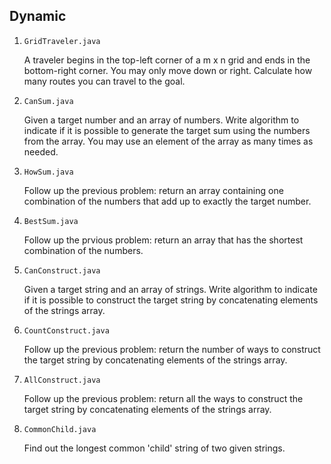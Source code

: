 ## Dynamic

1. `GridTraveler.java`

   A traveler begins in the top-left corner of a m x n grid and ends in the bottom-right corner. You may only move down or right. Calculate how many routes you can travel to the goal.

2. `CanSum.java`

   Given a target number and an array of numbers. Write algorithm to indicate if it is possible to generate the target sum using the numbers from the array. You may use an element of the array as many times as needed.

3. `HowSum.java`

   Follow up the previous problem: return an array containing one combination of the numbers that add up to exactly the target number.

4. `BestSum.java`

   Follow up the prvious problem: return an array that has the shortest combination of the numbers.

5. `CanConstruct.java`

   Given a target string and an array of strings. Write algorithm to indicate if it is possible to construct the target string by concatenating elements of the strings array.

6. `CountConstruct.java`

   Follow up the previous problem: return the number of ways to construct the target string by concatenating elements of the strings array.

7. `AllConstruct.java`

   Follow up the previous problem: return all the ways to construct the target string by concatenating elements of the strings array.

8. `CommonChild.java`

   Find out the longest common 'child' string of two given strings.
